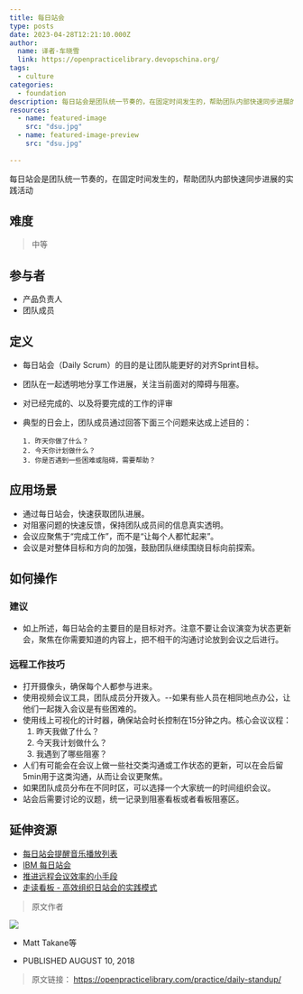 ```yaml
---
title: 每日站会
type: posts
date: 2023-04-28T12:21:10.000Z
author:
  name: 译者-车晓雪
  link: https://openpracticelibrary.devopschina.org/
tags:
  - culture
categories: 
  - foundation
description: 每日站会是团队统一节奏的，在固定时间发生的，帮助团队内部快速同步进展的实践活动。
resources:
  - name: featured-image
    src: "dsu.jpg"
  - name: featured-image-preview
    src: "dsu.jpg"
   
---
```


每日站会是团队统一节奏的，在固定时间发生的，帮助团队内部快速同步进展的实践活动
<!--more-->

## 难度

> 中等

## 参与者
  - 产品负责人
  - 团队成员

## 定义

  * 每日站会（Daily Scrum）的目的是让团队能更好的对齐Sprint目标。 
  * 团队在一起透明地分享工作进展，关注当前面对的障碍与阻塞。
  * 对已经完成的、以及将要完成的工作的评审
  * 典型的日会上，团队成员通过回答下面三个问题来达成上述目的：
  
        1. 昨天你做了什么？
        2. 今天你计划做什么？
        3. 你是否遇到一些困难或阻碍，需要帮助？
        
## 应用场景

  * 通过每日站会，快速获取团队进展。
  * 对阻塞问题的快速反馈，保持团队成员间的信息真实透明。
  * 会议应聚焦于“完成工作”，而不是“让每个人都忙起来”。
  * 会议是对整体目标和方向的加强，鼓励团队继续围绕目标向前探索。
  
## 如何操作

### 建议
  * 如上所述，每日站会的主要目的是目标对齐。注意不要让会议演变为状态更新会，聚焦在你需要知道的内容上，把不相干的沟通讨论放到会议之后进行。
### 远程工作技巧
  * 打开摄像头，确保每个人都参与进来。
  * 使用视频会议工具，团队成员分开拨入。--如果有些人员在相同地点办公，让他们一起拨入会议是有些困难的。
  * 使用线上可视化的计时器，确保站会时长控制在15分钟之内。核心会议议程：
       1. 昨天我做了什么？
       2. 今天我计划做什么？
       3. 我遇到了哪些阻塞？
  * 人们有可能会在会议上做一些社交类沟通或工作状态的更新，可以在会后留5min用于这类沟通，从而让会议更聚焦。
  * 如果团队成员分布在不同时区，可以选择一个大家统一的时间组织会议。
  * 站会后需要讨论的议题，统一记录到阻塞看板或者看板阻塞区。
  
  
## 延伸资源
- [每日站会提醒音乐播放列表](https://www.youtube.com/playlist?list=PLnqlDDtSH2A7jzZiYPMHy2HjjjdV3rhNM&jct=ykj79fMNekbkUwePDbdsjY2QXKaeag) 
- [IBM 每日站会](https://www.youtube.com/watch?v=JSFfyse_EXM)
- [推进远程会议效率的小手段](https://openpracticelibrary.com/blog/facilitation-tips-for-remote-sessions/)
- [走读看板 - 高效组织日站会的实践模式](https://www.youtube.com/watch?v=TOIccUxlqF0)



> 原文作者

![](https://github.com/mtakane.png)

- Matt Takane等


- PUBLISHED AUGUST 10, 2018


> 原文链接： <https://openpracticelibrary.com/practice/daily-standup/>